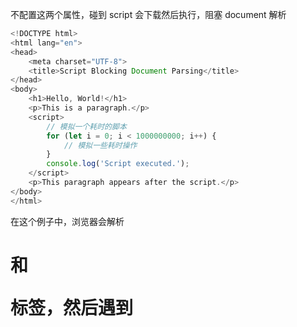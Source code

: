 不配置这两个属性，碰到 script 会下载然后执行，阻塞 document 解析


```js
<!DOCTYPE html>
<html lang="en">
<head>
    <meta charset="UTF-8">
    <title>Script Blocking Document Parsing</title>
</head>
<body>
    <h1>Hello, World!</h1>
    <p>This is a paragraph.</p>
    <script>
        // 模拟一个耗时的脚本
        for (let i = 0; i < 1000000000; i++) {
            // 模拟一些耗时操作
        }
        console.log('Script executed.');
    </script>
    <p>This paragraph appears after the script.</p>
</body>
</html>

```

在这个例子中，浏览器会解析 <h1> 和 <p> 标签，然后遇到 <script> 标签。由于脚本包含一个循环，模拟了一个长时间的运行过程，浏览器会暂停文档的解析，直到脚本执行完成。因此，"This paragraph appears after the script." 这个段落的内容会在脚本执行完成后才会显示出来。


async、defer 配置后都会异步下载，异步解析
async 下载完了就会解析(无序执行，哪个先下载好先执行)
defer 会等到 document 解析完，顺序执行脚本，然后触发 DOMContentLoaded 事件

